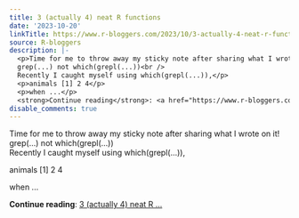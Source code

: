 ```yaml
---
title: 3 (actually 4) neat R functions
date: '2023-10-20'
linkTitle: https://www.r-bloggers.com/2023/10/3-actually-4-neat-r-functions/
source: R-bloggers
description: |-
  <p>Time for me to throw away my sticky note after sharing what I wrote on it!<br />
  grep(...) not which(grepl(...))<br />
  Recently I caught myself using which(grepl(...)),</p>
  <p>animals [1] 2 4</p>
  <p>when ...</p>
  <strong>Continue reading</strong>: <a href="https://www.r-bloggers.com/2023/10/3-actually-4-neat-r-functions/">3 (actually 4) neat R ...
disable_comments: true
---
```

<p>Time for me to throw away my sticky note after sharing what I wrote on it!<br />
grep(...) not which(grepl(...))<br />
Recently I caught myself using which(grepl(...)),</p>
<p>animals [1] 2 4</p>
<p>when ...</p>
<strong>Continue reading</strong>: <a href="https://www.r-bloggers.com/2023/10/3-actually-4-neat-r-functions/">3 (actually 4) neat R ...